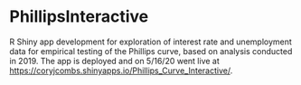 # PhillipsInteractive
R Shiny app development for exploration of interest rate and unemployment data for empirical testing of the Phillips curve, based on analysis conducted in 2019.
The app is deployed and on 5/16/20 went live at https://coryjcombs.shinyapps.io/Phillips_Curve_Interactive/.
